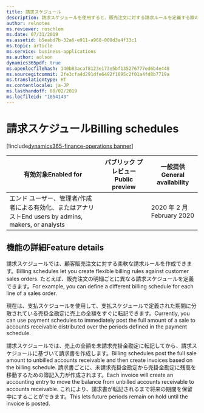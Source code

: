 ```yaml
---
title: 請求スケジュール
description: 請求スケジュールを使用すると、販売注文に対する請求ルールを定義する際の柔軟性が高まります。
author: relnotes
ms.reviewer: roschlom
ms.date: 07/31/2019
ms.assetid: b5eabd7b-32a6-e911-a968-000d3a4f33c1
ms.topic: article
ms.service: business-applications
ms.author: aolson
dynamics365pdf: true
ms.openlocfilehash: 140b83acaf8123e173e5bf135276777ed6b4e448
ms.sourcegitcommit: 2fe3cfa4d291dfe6492f1095c2f01a4fd8b7719a
ms.translationtype: HT
ms.contentlocale: ja-JP
ms.lasthandoff: 08/02/2019
ms.locfileid: "1854143"
---
```

# <a name="billing-schedules"></a><span data-ttu-id="60a88-103">請求スケジュール</span><span class="sxs-lookup"><span data-stu-id="60a88-103">Billing schedules</span></span>
[!include[dynamics365-finance-operations banner](../includes/dynamics365-finance-operations.md)]

| <span data-ttu-id="60a88-104">有効対象</span><span class="sxs-lookup"><span data-stu-id="60a88-104">Enabled for</span></span>    |  <span data-ttu-id="60a88-105">パブリック プレビュー</span><span class="sxs-lookup"><span data-stu-id="60a88-105">Public preview</span></span> | <span data-ttu-id="60a88-106">一般提供</span><span class="sxs-lookup"><span data-stu-id="60a88-106">General availability</span></span> | 
| ---------- | ---------- |---------- |
|<span data-ttu-id="60a88-107">エンド ユーザー、管理者/作成者による有効化、またはアナリスト</span><span class="sxs-lookup"><span data-stu-id="60a88-107">End users by admins, makers, or analysts</span></span>|| <span data-ttu-id="60a88-108">2020 年 2 月</span><span class="sxs-lookup"><span data-stu-id="60a88-108">February 2020</span></span>|






## <a name="feature-details"></a><span data-ttu-id="60a88-109">機能の詳細</span><span class="sxs-lookup"><span data-stu-id="60a88-109">Feature details</span></span>
<!--feature detail start -->
<span data-ttu-id="60a88-110">請求スケジュールでは、顧客販売注文に対する柔軟な請求ルールを作成できます。</span><span class="sxs-lookup"><span data-stu-id="60a88-110">Billing schedules let you create flexible billing rules against customer sales orders.</span></span> <span data-ttu-id="60a88-111">たとえば、販売注文の明細ごとに異なる請求スケジュールを定義できます。</span><span class="sxs-lookup"><span data-stu-id="60a88-111">For example, you can define a different billing schedule for each line of a sales order.</span></span> 

<span data-ttu-id="60a88-112">現在は、支払スケジュールを使用して、支払スケジュールで定義された期間に分散されている売掛金勘定に売上の全額をすぐに転記できます。</span><span class="sxs-lookup"><span data-stu-id="60a88-112">Currently, you can use payment schedules to immediately post the full amount of a sale to accounts receivable distributed over the periods defined in the payment schedule.</span></span> 

<span data-ttu-id="60a88-113">請求スケジュールでは、売上の全額を未請求売掛金勘定に転記してから、請求スケジュールに基づいて請求書を作成します。</span><span class="sxs-lookup"><span data-stu-id="60a88-113">Billing schedules post the full sale amount to unbilled accounts receivable and then create invoices based on the billing schedule.</span></span> <span data-ttu-id="60a88-114">請求書ごとに、未請求売掛金勘定から売掛金勘定に残高を移動するための簿記入力が作成されます。</span><span class="sxs-lookup"><span data-stu-id="60a88-114">Each invoice will create an accounting entry to move the balance from unbilled accounts receivable to accounts receivable.</span></span> <span data-ttu-id="60a88-115">これにより、請求書が転記されるまで将来の期間を保留中にすることができます。</span><span class="sxs-lookup"><span data-stu-id="60a88-115">This lets future periods remain on hold until the invoice is posted.</span></span>
<!--feature detail end -->











